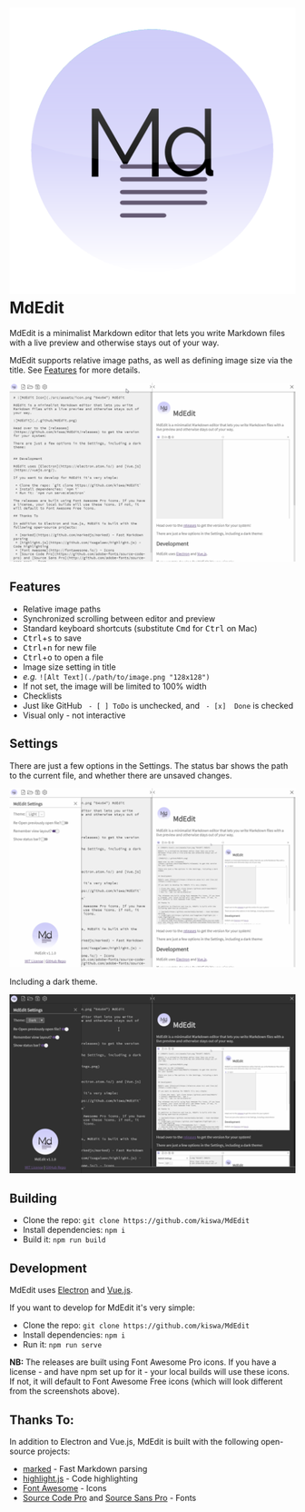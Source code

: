 # ![MdEdit Icon](./src/assets/icon.png "64x64") MdEdit

MdEdit is a minimalist Markdown editor that lets you write Markdown files with a live preview and otherwise stays out of your way.

MdEdit supports relative image paths, as well as defining image size via the title. See [Features](#features) for more details.

![MdEdit](./.github/MdEdit.png)

## Features

 * Relative image paths
 * Synchronized scrolling between editor and preview
 * Standard keyboard shortcuts (substitute <kbd>Cmd</kbd> for <kbd>Ctrl</kbd> on Mac)
  * <kbd>Ctrl</kbd>+<kbd>s</kbd> to save
  * <kbd>Ctrl</kbd>+<kbd>n</kbd> for new file
  * <kbd>Ctrl</kbd>+<kbd>o</kbd> to open a file
 * Image size setting in title
  * *e.g.* `![Alt Text](./path/to/image.png "128x128")`
  * If not set, the image will be limited to 100% width
 * Checklists
  * Just like GitHub ` - [ ] ToDo` is unchecked, and ` - [x]  Done` is checked
  * Visual only - not interactive

## Settings

There are just a few options in the Settings. The status bar shows the path to the current file, and whether there are unsaved changes.

![Settings](./.github/MdEdit_settings.png)

Including a dark theme.

![Settings](./.github/MdEdit_settings_dark.png)

## Building

 * Clone the repo: `git clone https://github.com/kiswa/MdEdit`
 * Install dependencies: `npm i`
 * Build it: `npm run build`

## Development

MdEdit uses [Electron](https://electron.atom.io/) and [Vue.js](https://vuejs.org/).

If you want to develop for MdEdit it's very simple:

 * Clone the repo: `git clone https://github.com/kiswa/MdEdit`
 * Install dependencies: `npm i`
 * Run it: `npm run serve`

**NB:** The releases are built using Font Awesome Pro icons. If you have a license - and have npm set up for it - your local builds will use these icons. If not, it will default to Font Awesome Free icons (which will look different from the screenshots above).

## Thanks To:

In addition to Electron and Vue.js, MdEdit is built with the following open-source projects:

 * [marked](https://github.com/markedjs/marked) - Fast Markdown parsing
 * [highlight.js](https://github.com/isagalaev/highlight.js) - Code highlighting
 * [Font Awesome](http://fontawesome.io/) - Icons
 * [Source Code Pro](https://github.com/adobe-fonts/source-code-pro) and [Source Sans Pro](http://github.com/adobe-fonts/source-sans-pro) - Fonts
